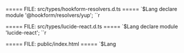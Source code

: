 ===== FILE: src/types/hookform-resolvers.d.ts =====
`$Lang
declare module '@hookform/resolvers/yup';
``r

===== FILE: src/types/lucide-react.d.ts =====
`$Lang
declare module 'lucide-react';
``r

===== FILE: public/index.html =====
`$Lang
<!DOCTYPE html>
<html lang="en">
  <head>
    <meta charset="utf-8" />
    <link rel="icon" href="%PUBLIC_URL%/favicon.ico" />
    <meta name="viewport" content="width=device-width, initial-scale=1" />
    <meta name="theme-color" content="#000000" />
    <meta
      name="description"
      content="Web site created using create-react-app"
    />
    <link rel="apple-touch-icon" href="%PUBLIC_URL%/logo192.png" />
    <!--
      manifest.json provides metadata used when your web app is installed on a
      user's mobile device or desktop. See https://developers.google.com/web/fundamentals/web-app-manifest/
    -->
    <link rel="manifest" href="%PUBLIC_URL%/manifest.json" />
    <!--
      Notice the use of %PUBLIC_URL% in the tags above.
      It will be replaced with the URL of the `public` folder during the build.
      Only files inside the `public` folder can be referenced from the HTML.

      Unlike "/favicon.ico" or "favicon.ico", "%PUBLIC_URL%/favicon.ico" will
      work correctly both with client-side routing and a non-root public URL.
      Learn how to configure a non-root public URL by running `npm run build`.
    -->
    <title>React App</title>
  </head>
  <body>
    <noscript>You need to enable JavaScript to run this app.</noscript>
    <div id="root"></div>
    <!--
      This HTML file is a template.
      If you open it directly in the browser, you will see an empty page.

      You can add webfonts, meta tags, or analytics to this file.
      The build step will place the bundled scripts into the <body> tag.

      To begin the development, run `npm start` or `yarn start`.
      To create a production bundle, use `npm run build` or `yarn build`.
    -->
  </body>
</html>

``r

===== FILE: public/manifest.json =====
`$Lang
{
  "short_name": "React App",
  "name": "Create React App Sample",
  "icons": [
    {
      "src": "favicon.ico",
      "sizes": "64x64 32x32 24x24 16x16",
      "type": "image/x-icon"
    },
    {
      "src": "logo192.png",
      "type": "image/png",
      "sizes": "192x192"
    },
    {
      "src": "logo512.png",
      "type": "image/png",
      "sizes": "512x512"
    }
  ],
  "start_url": ".",
  "display": "standalone",
  "theme_color": "#000000",
  "background_color": "#ffffff"
}

``r

===== FILE: public/robots.txt =====
`$Lang
# https://www.robotstxt.org/robotstxt.html
User-agent: *
Disallow:

``r

===== FILE: README.md =====
`$Lang
# Tension - AI-Powered Psychological Platform

A sophisticated web application designed for couples, particularly those in the swinging community, who want to explore their psychological depths, understand compatibility, and discover hidden desires through AI-powered analysis.

## 🚀 Quick Start

### Deploy to Vercel (Recommended)

1. **Install Vercel CLI** (if not already installed):
   ```bash
   npm i -g vercel
   ```

2. **Deploy to Vercel**:
   ```bash
   vercel --prod
   ```

3. **Set Environment Variables** (in Vercel dashboard):
   ```
   REACT_APP_API_URL=/api
   ```

### Local Development

1. **Install dependencies**:
   ```bash
   npm install
   ```

2. **Start development server**:
   ```bash
   npm start
   ```

3. **Build for production**:
   ```bash
   npm run build
   ```

## 🏗️ Architecture

### Frontend
- **React 18** with TypeScript
- **TailwindCSS** for styling
- **Framer Motion** for animations
- **React Router DOM** for routing
- **React Hook Form** with Yup validation
- **Axios** for API communication

### Backend (Vercel API Routes)
- **Express.js** serverless functions
- **CORS** enabled for cross-origin requests
- **JWT** authentication with refresh tokens
- **Mock data** storage (in-memory for demo)

### Key Features
- ✅ **User Authentication** (Register/Login/Logout)
- ✅ **Multi-step Onboarding** with psychological questionnaire
- ✅ **AI-Powered Assessment** with dynamic questioning
- ✅ **Psychological Profiling** with behavioral analysis
- ✅ **Responsive Design** with dark theme
- ✅ **Protected Routes** and smart navigation
- ✅ **Token Management** with automatic refresh

## 📋 API Endpoints

### Authentication
- `POST /api/auth/register` - User registration
- `POST /api/auth/login` - User login
- `GET /api/auth/validate` - Validate token
- `POST /api/auth/refresh` - Refresh token

### User Profile
- `PUT /api/users/:userId/profile` - Update profile
- `POST /api/users/:userId/complete-onboarding` - Complete onboarding

### AI Assessment
- `POST /api/ai/session/start` - Start AI session
- `POST /api/ai/questions/generate` - Generate questions
- `POST /api/ai/questions/next` - Get next question
- `POST /api/ai/analyze/answers` - Analyze answers

### Integrations
- `POST /api/integrations/sdc/connect` - Connect SDC
- `POST /api/integrations/sdc/sync` - Sync SDC profile

## 🎨 UI/UX Features

### Design System
- **Dark Theme** with gold and rose accents
- **Modern UI** with smooth animations
- **Responsive Design** for all devices
- **Accessibility** compliant (WCAG AA)

### Components
- **Multi-step Forms** with progress indicators
- **Dynamic Question Types** (multiple choice, scale, text, etc.)
- **Real-time Validation** with error handling
- **Loading States** and error boundaries

## 🔐 Security Features

### Authentication
- **JWT Tokens** with automatic refresh
- **Secure Token Storage** in localStorage
- **Token Validation** on protected routes
- **Automatic Logout** on token expiration

### Data Protection
- **CORS** configuration for cross-origin requests
- **Input Validation** on client and server
- **Error Handling** without exposing sensitive data

## 🧠 AI Features

### Psychological Assessment
- **Dynamic Question Generation** based on responses
- **Behavioral Analysis** with pattern recognition
- **Emotional Intelligence** scoring
- **Compatibility Analysis** for couples

### Question Types
- **Multiple Choice** with adaptive options
- **Scale Questions** with emotional mapping
- **Text Responses** with sentiment analysis
- **Scenario-based** questions
- **Image Choice** for visual preferences
- **Emotion Wheel** for emotional expression
- **Word Association** for psychological triggers

## 📱 User Flow

1. **Landing Page** - Introduction and call-to-action
2. **Registration/Login** - User authentication
3. **Onboarding** - Multi-step profile setup
4. **AI Assessment** - Psychological questionnaire
5. **Dashboard** - Results and insights
6. **Profile Management** - Settings and preferences

## 🚀 Deployment

### Vercel (Recommended)
- **Automatic Deployments** from Git
- **Serverless Functions** for API
- **Global CDN** for fast loading
- **Environment Variables** management

### Environment Variables
```env
REACT_APP_API_URL=/api
```

## 🛠️ Development

### Prerequisites
- Node.js 16+
- npm or yarn
- Git

### Setup
1. Clone repository
2. Install dependencies: `npm install`
3. Start development: `npm start`
4. Build for production: `npm run build`

### Project Structure
```
src/
├── components/     # Reusable UI components
├── contexts/      # React Context providers
├── pages/         # Page components
├── services/      # API services
├── types/         # TypeScript definitions
└── utils/         # Utility functions

api/
└── index.js       # Vercel API routes
```

## 📈 Performance

### Optimization
- **Code Splitting** with React.lazy()
- **Image Optimization** with WebP support
- **Bundle Analysis** and tree shaking
- **Caching** strategies for static assets

### Monitoring
- **Error Tracking** with console logging
- **Performance Metrics** with web-vitals
- **User Analytics** (to be implemented)

## 🔮 Future Features

### Planned Enhancements
- [ ] **Real AI Integration** with OpenAI/Claude
- [ ] **Database Integration** (PostgreSQL/MongoDB)
- [ ] **Real-time Chat** for couples
- [ ] **Video Sessions** with AI therapist
- [ ] **Mobile App** (React Native)
- [ ] **Advanced Analytics** dashboard
- [ ] **Partner Matching** algorithm
- [ ] **Community Features** and forums

### Technical Roadmap
- [ ] **GraphQL** API for better data fetching
- [ ] **WebSocket** for real-time features
- [ ] **PWA** capabilities for offline use
- [ ] **Microservices** architecture
- [ ] **Docker** containerization
- [ ] **CI/CD** pipeline automation

## 📄 License

This project is private and proprietary. All rights reserved.

## 🤝 Contributing

This is a private project. For questions or support, please contact the development team.

---

**Tension** - Exploring psychological depths through AI-powered analysis.
``r

===== FILE: env.example =====
`$Lang
# Tension App Environment Variables

# API Configuration
REACT_APP_API_URL=http://localhost:3000/mock-api
REACT_APP_ENVIRONMENT=development

# OpenAI Configuration (for AI services)
# IMPORTANT: Never commit real API keys! Use placeholder values in .env.example
REACT_APP_OPENAI_API_KEY=your_openai_api_key_here

# Authentication
REACT_APP_JWT_SECRET=your_jwt_secret_here

# External Integrations
REACT_APP_SDC_API_URL=https://api.sdc.com
REACT_APP_SDC_CLIENT_ID=your_sdc_client_id_here

# Analytics
REACT_APP_ANALYTICS_ID=your_analytics_id_here

# Error Reporting
REACT_APP_SENTRY_DSN=your_sentry_dsn_here

# Feature Flags
REACT_APP_ENABLE_DEMO_MODE=true
REACT_APP_ENABLE_PARTNER_SIMULATION=true
REACT_APP_ENABLE_SDC_INTEGRATION=false
REACT_APP_ENABLE_MOCK_MODE=true

# Privacy & Security
REACT_APP_ENCRYPTION_KEY=your_encryption_key_here
REACT_APP_SESSION_TIMEOUT=3600000

# AI Model Configuration
REACT_APP_DEFAULT_AI_MODEL=gpt-3.5-turbo
REACT_APP_PREMIUM_AI_MODEL=gpt-4
REACT_APP_MAX_TOKENS_PER_REQUEST=2000
REACT_APP_TOKEN_OPTIMIZATION_ENABLED=true

# Development Settings
REACT_APP_DEBUG_MODE=true
REACT_APP_MOCK_AUTHENTICATION=true
REACT_APP_SKIP_REAL_API=true
``r

===== FILE: src/reportWebVitals.ts =====
`$Lang
import { ReportHandler } from 'web-vitals';

const reportWebVitals = (onPerfEntry?: ReportHandler) => {
  if (onPerfEntry && onPerfEntry instanceof Function) {
    import('web-vitals').then(({ getCLS, getFID, getFCP, getLCP, getTTFB }) => {
      getCLS(onPerfEntry);
      getFID(onPerfEntry);
      getFCP(onPerfEntry);
      getLCP(onPerfEntry);
      getTTFB(onPerfEntry);
    });
  }
};

export default reportWebVitals;

``r

===== FILE: src/setupTests.ts =====
`$Lang
// jest-dom adds custom jest matchers for asserting on DOM nodes.
// allows you to do things like:
// expect(element).toHaveTextContent(/react/i)
// learn more: https://github.com/testing-library/jest-dom
import '@testing-library/jest-dom';

``r

===== FILE: src/App.test.tsx =====
`$Lang
import React from 'react';
import { render, screen } from '@testing-library/react';
import App from './App';

test('renders learn react link', () => {
  render(<App />);
  const linkElement = screen.getByText(/learn react/i);
  expect(linkElement).toBeInTheDocument();
});

``r

